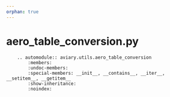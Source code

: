 ```yaml
---
orphan: true
---
```


# aero_table_conversion.py

```{eval-rst}
    .. automodule:: aviary.utils.aero_table_conversion
        :members:
        :undoc-members:
        :special-members: __init__, __contains__, __iter__, __setitem__, __getitem__
        :show-inheritance:
        :noindex:
```
